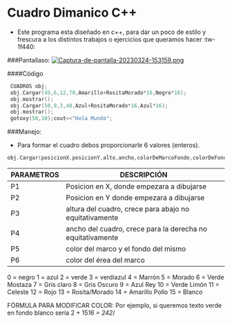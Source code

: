 # Cuadro Dimanico C++
- Este programa esta diseñado en c++, para dar un poco de estilo  y frescura a los distintos trabajos o ejercicios que queramos hacer :tw-1f440:

###Pantallaso:
[![Captura-de-pantalla-20230324-153159.png](https://i.postimg.cc/zvVQcxCH/Captura-de-pantalla-20230324-153159.png)](https://postimg.cc/rR2gdCYq)

####Código
````cpp
 CUADROS obj;
 obj.Cargar(45,6,12,70,Amarillo+RositaMorado*16,Negro*16);
 obj.mostrar();
 obj.Cargar(50,9,3,40,Azul+RositaMorado*16,Azul*16);
 obj.mostrar();
 gotoxy(58,10);cout<<"Hola Mundo";
````
###Manejo:
- Para formar el cuadro debos proporcionarle 6 valores (enteros).
```cpp
obj.Cargar(posicionX,posicionY,alto,ancho,colorDeMarcoFondo,colorDeFondo);
```

|  PARAMETROS | DESCRIPCIÓN   |
| ------------ | ------------ |
|   P1|  Posicion en X, donde empezara a dibujarse |
|   P2|  Posicion en Y donde empezara a dibujarse |
|   P3|  altura del cuadro, crece para abajo no equitativamente |
|   P4|  ancho del cuadro, crece para la derecha no equitativamente |
|   P5|  color del marco y el fondo del mismo |
|   P6|  color del érea del marco  |

0 = negro
1 = azul
2 = verde
3 = verdiazul
4 = Marrón
5 = Morado
6 = Verde Mostaza
7 = Gris claro
8 = Gris Oscuro
9 = Azul Rey
10 = Verde Limón
11 = Celeste
12 = Rojo
13 = Rosita/Morado
14 = Amarillo Pollo
15 = Blanco

FÓRMULA PARA  MODIFICAR  COLOR:
Por ejemplo, si queremos texto verde en fondo blanco
sería
2 + 15*16 = 242*/
